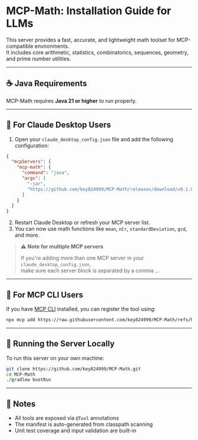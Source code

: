 # MCP-Math: Installation Guide for LLMs

This server provides a fast, accurate, and lightweight math toolset for MCP-compatible environments.  
It includes core arithmetic, statistics, combinatorics, sequences, geometry, and prime number utilities.

---

## ☕ Java Requirements

MCP-Math requires **Java 21 or higher** to run properly.

---

## 🔹 For Claude Desktop Users

1. Open your `claude_desktop_config.json` file and add the following configuration:

```json
{
  "mcpServers": {
    "mcp-math": {
      "command": "java",
      "args": [
        "-jar",
        "https://github.com/key824999/MCP-Math/releases/download/v0.1.0/mcp-math.jar"
      ]
    }
  }
}
```

2. Restart Claude Desktop or refresh your MCP server list.
3. You can now use math functions like `mean`, `nCr`, `standardDeviation`, `gcd`, and more.

> ⚠️ **Note for multiple MCP servers**
>
> If you're adding more than one MCP server in your `claude_desktop_config.json`,  
> make sure each server block is separated by a comma `,`.

---

## 🔹 For MCP CLI Users

If you have [MCP CLI](https://www.npmjs.com/package/mcp) installed, you can register the tool using:

```bash
npx mcp add https://raw.githubusercontent.com/key824999/MCP-Math/refs/heads/master/manifest.json
```

---

## 🔹 Running the Server Locally

To run this server on your own machine:

```bash
git clone https://github.com/key824999/MCP-Math.git
cd MCP-Math
./gradlew bootRun
```

---

## 📌 Notes

- All tools are exposed via `@Tool` annotations
- The manifest is auto-generated from classpath scanning
- Unit test coverage and input validation are built-in
